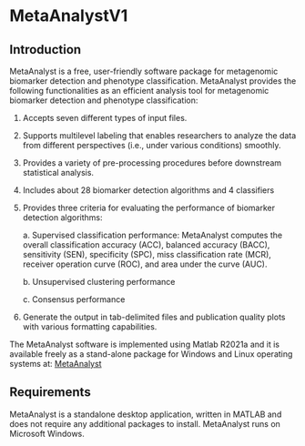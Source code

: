 # MetaAnalystV1
## Introduction

MetaAnalyst is a free, user-friendly software package for metagenomic biomarker detection and phenotype classification. MetaAnalyst provides the following functionalities as an efficient analysis tool for metagenomic biomarker detection and phenotype classification:
1. Accepts seven different types of input files.
2. Supports multilevel labeling that enables researchers to analyze the data from different perspectives (i.e., under various conditions) smoothly.
3. Provides a variety of pre-processing procedures before downstream statistical analysis.
4. Includes about 28 biomarker detection algorithms and 4 classifiers
5. Provides three criteria for evaluating the performance of biomarker detection algorithms:

    a. Supervised classification performance: MetaAnalyst computes the overall classification accuracy (ACC), balanced accuracy (BACC), sensitivity (SEN), specificity  (SPC), miss classification rate (MCR), receiver operation curve (ROC), and area under the curve (AUC).

    b. Unsupervised clustering performance

    c. Consensus performance

6. Generate the output in tab-delimited files and publication quality plots with various formatting capabilities.

The MetaAnalyst software is implemented using Matlab R2021a and it is available freely as a stand-alone package for Windows and Linux operating systems at: [MetaAnalyst](https://drive.google.com/file/d/10ZKSMPrFWccHpQgfhidGFmJVRIw0eOHl/view?usp=sharing)


## Requirements

MetaAnalyst is a standalone desktop application, written in MATLAB and does not require any additional packages to install. MetaAnalyst runs on Microsoft Windows.
